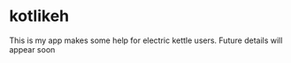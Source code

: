 # kotlikeh

This is my app makes some help for electric kettle users. Future details will appear soon
